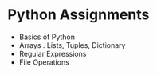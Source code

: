 # Python Assignments

- Basics of Python
- Arrays . Lists, Tuples, Dictionary
- Regular Expressions
- File Operations
